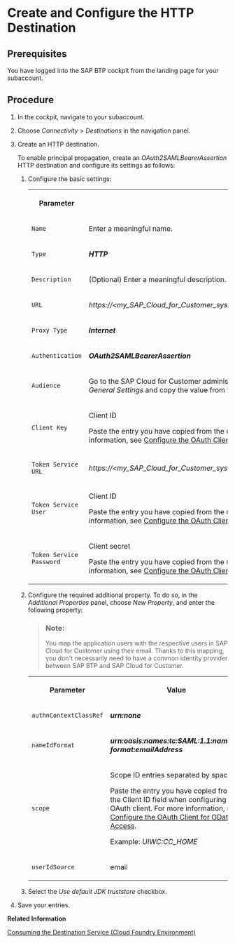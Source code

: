 <!-- loio21e50d89d0904038b98e604c8ed85de3 -->

# Create and Configure the HTTP Destination



<a name="loio21e50d89d0904038b98e604c8ed85de3__prereq_yhj_m5w_3bb"/>

## Prerequisites

You have logged into the SAP BTP cockpit from the landing page for your subaccount.



<a name="loio21e50d89d0904038b98e604c8ed85de3__steps_vhq_fww_3bb"/>

## Procedure

1.  In the cockpit, navigate to your subaccount.

2.  Choose *Connectivity* \> *Destinations* in the navigation panel.

3.  Create an HTTP destination.

    To enable principal propagation, create an *OAuth2SAMLBearerAssertion* HTTP destination and configure its settings as follows:

    1.  Configure the basic settings:


        <table>
        <tr>
        <th>

        Parameter


        
        </th>
        <th>

        Value


        
        </th>
        </tr>
        <tr>
        <td>

        `Name`


        
        </td>
        <td>

        Enter a meaningful name.


        
        </td>
        </tr>
        <tr>
        <td>

        `Type`


        
        </td>
        <td>

        ***HTTP***


        
        </td>
        </tr>
        <tr>
        <td>

        `Description`


        
        </td>
        <td>

        \(Optional\) Enter a meaningful description.


        
        </td>
        </tr>
        <tr>
        <td>

        `URL`


        
        </td>
        <td>

        ***https://*<my\_SAP\_Cloud\_for\_Customer\_system\_name\>*.crm.ondemand.com/sap/c4c/odata/v1/c4codataapi***


        
        </td>
        </tr>
        <tr>
        <td>

        `Proxy Type`


        
        </td>
        <td>

        ***Internet***


        
        </td>
        </tr>
        <tr>
        <td>

        `Authentication`


        
        </td>
        <td>

        ***OAuth2SAMLBearerAssertion***


        
        </td>
        </tr>
        <tr>
        <td>

        `Audience`


        
        </td>
        <td>

        Go to the SAP Cloud for Customer administration view, then navigate to *Configure Single Sign-On* under *General Settings* and copy the value from the *Local Service Provider* field.


        
        </td>
        </tr>
        <tr>
        <td>

        `Client Key`


        
        </td>
        <td>

        Client ID

        Paste the entry you have copied from the *Client ID* field when configuring the OAuth client. For more information, see [Configure the OAuth Client for OData Access](Configure_the_OAuth_Client_for_OData_Access_2c9c02d.md).


        
        </td>
        </tr>
        <tr>
        <td>

        `Token Service URL`


        
        </td>
        <td>

        ***https://*<my\_SAP\_Cloud\_for\_Customer\_system\_name\>*.crm.ondemand.com/sap/bc/sec/oauth2/token***


        
        </td>
        </tr>
        <tr>
        <td>

        `Token Service User`


        
        </td>
        <td>

        Client ID

        Paste the entry you have copied from the *Client ID* field when configuring the OAuth client. For more information, see [Configure the OAuth Client for OData Access](Configure_the_OAuth_Client_for_OData_Access_2c9c02d.md).


        
        </td>
        </tr>
        <tr>
        <td>

        `Token Service Password`


        
        </td>
        <td>

        Client secret

        Paste the entry you have copied from the *Client Secret* field when configuring the OAuth client. For more information, see [Configure the OAuth Client for OData Access](Configure_the_OAuth_Client_for_OData_Access_2c9c02d.md).


        
        </td>
        </tr>
        </table>
        
    2.  Configure the required additional property. To do so, in the *Additional Properties* panel, choose *New Property*, and enter the following property:

        > ### Note:  
        > You map the application users with the respective users in SAP Cloud for Customer using their email. Thanks to this mapping, you don't necessarily need to have a common identity provider between SAP BTP and SAP Cloud for Customer.


        <table>
        <tr>
        <th>

        Parameter


        
        </th>
        <th>

        Value


        
        </th>
        </tr>
        <tr>
        <td>

        `authnContextClassRef`


        
        </td>
        <td>

         ***urn:none*** 


        
        </td>
        </tr>
        <tr>
        <td>

        `nameIdFormat`


        
        </td>
        <td>

         ***urn:oasis:names:tc:SAML:1.1:nameid-format:emailAddress*** 


        
        </td>
        </tr>
        <tr>
        <td>

        `scope`


        
        </td>
        <td>

        Scope ID entries separated by space.

        Paste the entry you have copied from the Client ID field when configuring the OAuth client. For more information, see [Configure the OAuth Client for OData Access](Configure_the_OAuth_Client_for_OData_Access_2c9c02d.md).

        Example: *UIWC:CC\_HOME*


        
        </td>
        </tr>
        <tr>
        <td>

        `userIdSource`


        
        </td>
        <td>

        email


        
        </td>
        </tr>
        </table>
        
    3.  Select the *Use default JDK truststore* checkbox.
4.  Save your entries.


**Related Information**  


[Consuming the Destination Service \(Cloud Foundry Environment\)](https://help.sap.com/viewer/cca91383641e40ffbe03bdc78f00f681/Cloud/en-US/7e306250e08340f89d6c103e28840f30.html?q=destination%20service)

